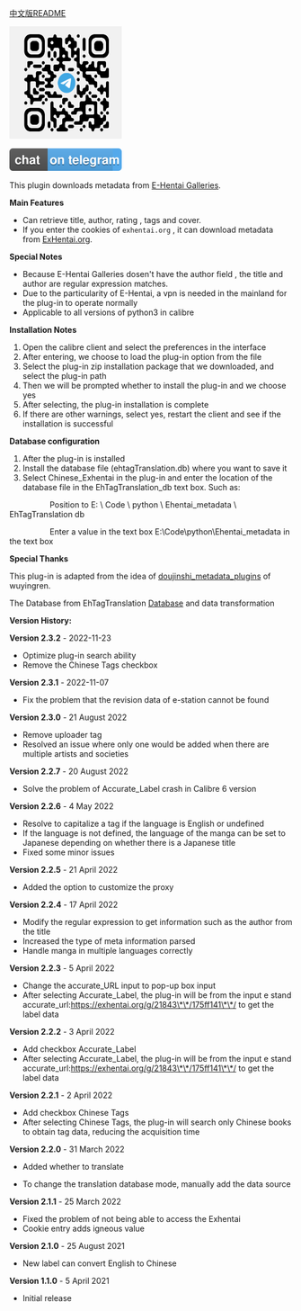 [中文版README](README_cn.md)
<br/>

<img src="/image/telegram.png" width="200" height="200" alt="插件开发"/>


[![Telegram](/image/TelegramBots.svg)](https://t.me/+TAT5NFNLhI83MTc1)


This plugin downloads metadata from [E-Hentai Galleries](https://e-hentai.org/).

**Main Features**

- Can retrieve title, author, rating , tags and cover.
- If you enter the cookies of `exhentai.org` , it can download metadata from [ExHentai.org](https://exhentai.org/).

**Special Notes**

- Because E-Hentai Galleries dosen't have the author field , the title and author are regular expression matches. 
- Due to the particularity of E-Hentai, a vpn is needed in the mainland for the plug-in to operate normally
- Applicable to all versions of python3 in calibre

**Installation Notes**

1. Open the calibre client and select the preferences in the interface
2. After entering, we choose to load the plug-in option from the file
3. Select the plug-in zip installation package that we downloaded, and select the plug-in path
4. Then we will be prompted whether to install the plug-in and we choose yes
5. After selecting, the plug-in installation is complete
6. If there are other warnings, select yes, restart the client and see if the installation is successful

**Database configuration**

1. After the plug-in is installed
2. Install the database file (ehtagTranslation.db) where you want to save it
3. Select Chinese_Exhentai in the plug-in and enter the location of the database file in the EhTagTranslation_db text box. Such as:


&emsp; &emsp; &emsp; &emsp; Position to E: \ Code \ python \ Ehentai_metadata \ EhTagTranslation db

&emsp; &emsp; &emsp; &emsp; Enter a value in the text box E:\Code\python\Ehentai_metadata in the text box

**Special Thanks**

This plug-in is adapted from the idea of ​​[doujinshi_metadata_plugins](https://github.com/yingziwu/doujinshi_metadata_plugins) of wuyingren.

The Database from EhTagTranslation [Database](https://github.com/EhTagTranslation/Database) and data transformation

**Version History:**

**Version 2.3.2** - 2022-11-23

- Optimize plug-in search ability
- Remove the Chinese Tags checkbox

**Version 2.3.1** - 2022-11-07

- Fix the problem that the revision data of e-station cannot be found

**Version 2.3.0** - 21 August 2022

- Remove uploader tag
- Resolved an issue where only one would be added when there are multiple artists and societies


**Version 2.2.7** - 20 August 2022

- Solve the problem of Accurate_Label crash in Calibre 6 version


**Version 2.2.6** - 4 May 2022

- Resolve to capitalize a tag if the language is English or undefined
- If the language is not defined, the language of the manga can be set to Japanese depending on whether there is a Japanese title
- Fixed some minor issues


**Version 2.2.5** - 21 April 2022

- Added the option to customize the proxy


**Version 2.2.4** - 17 April 2022

- Modify the regular expression to get information such as the author from the title
- Increased the type of meta information parsed
- Handle manga in multiple languages correctly


**Version 2.2.3** - 5 April 2022

- Change the accurate_URL input to pop-up box input
- After selecting Accurate_Label, the plug-in will be from the input e stand accurate_url:https://exhentai.org/g/21843\*\*/175ff141\*\*/ to get the label data


**Version 2.2.2** - 3 April 2022

- Add checkbox Accurate_Label
- After selecting Accurate_Label, the plug-in will be from the input e stand accurate_url:https://exhentai.org/g/21843\*\*/175ff141\*\*/ to get the label data


**Version 2.2.1** - 2 April 2022

- Add checkbox Chinese Tags
- After selecting Chinese Tags, the plug-in will search only Chinese books to obtain tag data, reducing the acquisition time


**Version 2.2.0** - 31 March 2022

- Added whether to translate

- To change the translation database mode, manually add the data source


**Version 2.1.1** - 25 March 2022

- Fixed the problem of not being able to access the Exhentai
- Cookie entry adds igneous value


**Version 2.1.0** - 25 August 2021

- New label can convert English to Chinese

**Version 1.1.0** - 5 April 2021

- Initial release



